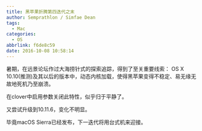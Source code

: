 ```yaml
---
title: 黑苹果折腾第四迭代之末
author: Semprathlon / Simfae Dean
tags:
  - Mac
categories:
  - OS
abbrlink: f6de8c59
date: 2016-10-08 10:58:14
---
```

暑期，在远景论坛作过大海捞针式的探索追踪，得到了至关重要线索：
OS X 10.10(推测)及其以后的版本中，动态内核加载，使得黑苹果变得不稳定、易无缘无故地死机乃至崩溃。

在clover中启用参数关闭此特性，似乎归于平静了。

又尝试升级到10.11.6，变化不明显。

毕竟macOS Sierra已经发布，下一迭代将用台式机来迎接。 